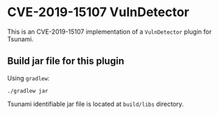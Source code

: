 # CVE-2019-15107 VulnDetector

This is an CVE-2019-15107 implementation of a `VulnDetector` plugin for Tsunami.

## Build jar file for this plugin

Using `gradlew`:

```shell
./gradlew jar
```

Tsunami identifiable jar file is located at `build/libs` directory.